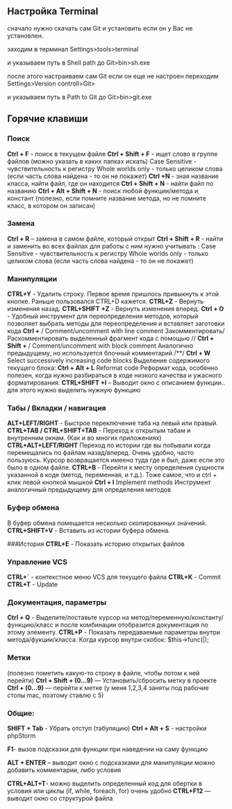 
## Настройка Terminal ##

сначало нужно скачать сам Git и установить если он у Вас не установлен.

заходим в терминал Settings>tools>terminal

и указываем путь в Shell path до Git>bin>sh.exe

после этого настраиваем сам Git если он еще не настроен
переходим Settings>Version controll>Git>

и указываем путь в Path to Git до Git>bin>git.exe


## Горячие клавиши ##
### Поиск ###
**Ctrl + F** -  поиск в текущем файле
**Ctrl + Shift + F** - ищет слово в группе файлов (можно указать в каких папках искать)
Case Sensitive - чувствительность к регистру
Whole worlds only - только целиком слова (если часть слова найдена - то он не покажет)
**Ctrl +N** - зная название класса, найти файл, где он находится
**Ctrl + Shift + N** - найти файл по названию
**Ctrl + Alt + Shift + N**  -  поиск любой функции/метода и констант (полезно, если помните название метода, но не помните класс, в котором он записан)


### Замена 
**Ctrl + R** – замена в самом файле, который открыт
**Ctrl + Shift + R** - найти и заменить во всех файлах для работы с ним нужно учитывать :
Case Sensitive - чувствительность к регистру
Whole worlds only - только целиком слова (если часть слова найдена - то он не покажет)

### Манипуляции 
**CTRL+Y** - Удалить строку. Первое время пришлось привыкнуть к этой кнопке. Раньше пользовался CTRL+D кажется.
**CTRL+Z** - Вернуть изменения назад.
**CTRL+SHIFT +Z** - Вернуть изменения вперед.
**Ctrl + O**  - Удобный инструмент для переопределения методов, который позволяет выбрать методы для переопределения и вставляет заготовки кода
**Ctrl +** / Comment/uncomment with line comment Закомментировать/Раскомментировать выделенный фрагмент кода с помощью //
**Ctrl + Shift +** / Comment/uncomment with block comment  Аналогично предыдущему, но используется блочный комментарий /**/
**Ctrl + W** Select successively increasing code blocks  Выделение содержимого текущего блока:
**Ctrl + Alt + L** Reformat code  Реформат кода, особенно полезен, когда нужно разбираться в коде низкого качества и ужасного форматирования.
**CTRL+SHIFT +I** – Выводит окно с описанием функции..
для этого нужно выделить нужную функцию

### Табы / Вкладки / навигация  
**ALT+LEFT/RIGHT** - Быстрое переключение таба на левый или правый.
**CTRL+TAB / CTRL+SHIFT+TAB** - Переход к открытым табам и внутренним окнам. (Как и во многих приложениях)
**CTRL+ALT+LEFT/RIGHT** Переход по истории где вы побывали когда перемещались по файлам назад/вперед. Очень удобно, часто пользуюсь. Курсор возвращается имеено туда где я был, даже если это было в одном файле.
**CTRL+B** - Перейти к месту определения сущности указанной в коде (метод, переменная, и т.д.). Тоже самое, что и ctrl + клик левой кнопкой мышкой
**Ctrl + I** Implement methods  Инструмент аналогичный предыдущему для определения методов

### Буфер обмена 
В буфер обмена помещается несколько скопированных значений.
**CTRL+SHIFT+V** - Вставить из истории буфера обмена.

###История 
**CTRL+E** - Показать историю открытых файлов

### Управление VCS  
**CTRL+`** - контекстное меню VCS для текущего файла
**CTRL+K** - Commit
**CTRL+T** - Update


### Документация, параметры 
**Ctrl + Q** - Выделите/поставьте курсор на метод/переменную/константу/функцию/класс и после комбинации отобразится документация по этому элементу.
**CTRL+P** - Показать передаваемые параметры внутри метода/фукции/класса. Когда курсор внутри скобок: $this->func(|);


### Метки 
(полезно пометить какую-то строку в файле, чтобы потом к ней перейти)
**Ctrl + Shift + (0...9)** — Установить/сбросить метку в проекте
**Ctrl + (0...9)** — перейти к метке (у меня 1,2,3,4 заняты под рабочие столы mac, поэтому ставлю с 5)

### Общие:  
**SHIFT + Tab** - Убрать отступ (табуляцию)
**Ctrl + Alt + S** - настройки phpStorm


**F1**- вызов подсказки для функции при наведении на саму функцию


**ALT + ENTER** – выводит окно с подсказками для манипуляции можно добавить комментарии, либо условия 


**CTRL+ALT+T**- можно выделить определенный код для обертки в условия или циклы (if, while, foreach, for) очень удобно
**CTRL+F12** — выводит  окно со структурой файла
